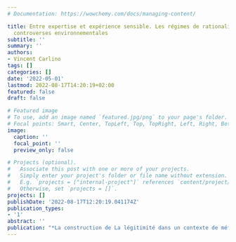 ```yaml
---
# Documentation: https://wowchemy.com/docs/managing-content/

title: Entre expertise et expérience sensible. Les régimes de rationalité dans les
  controverses environnementales
subtitle: ''
summary: ''
authors:
- Vincent Carlino
tags: []
categories: []
date: '2022-05-01'
lastmod: 2022-08-17T14:20:19+02:00
featured: false
draft: false

# Featured image
# To use, add an image named `featured.jpg/png` to your page's folder.
# Focal points: Smart, Center, TopLeft, Top, TopRight, Left, Right, BottomLeft, Bottom, BottomRight.
image:
  caption: ''
  focal_point: ''
  preview_only: false

# Projects (optional).
#   Associate this post with one or more of your projects.
#   Simply enter your project's folder or file name without extension.
#   E.g. `projects = ["internal-project"]` references `content/project/deep-learning/index.md`.
#   Otherwise, set `projects = []`.
projects: []
publishDate: '2022-08-17T12:20:19.041174Z'
publication_types:
- '1'
abstract: ''
publication: "*La construction de La légitimité dans un contexte de méfiance généralisée*"
---
```

